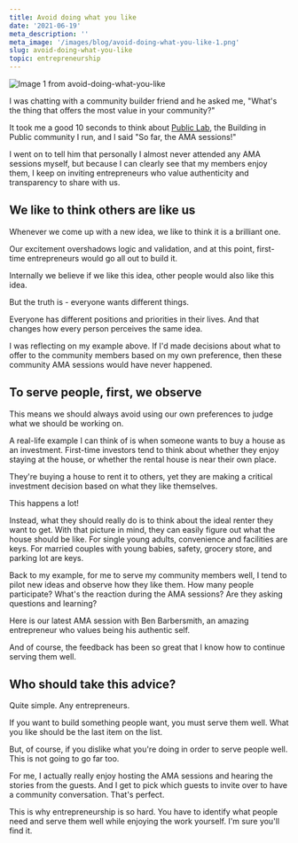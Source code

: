 ```yaml
---
title: Avoid doing what you like
date: '2021-06-19'
meta_description: ''
meta_image: '/images/blog/avoid-doing-what-you-like-1.png'
slug: avoid-doing-what-you-like
topic: entrepreneurship
---
```


<img src="/images/blog/avoid-doing-what-you-like-1.png" alt="Image 1 from avoid-doing-what-you-like" class="cover-image" />

I was chatting with a community builder friend and he asked me, "What's the thing that offers the most value in your community?"

It took me a good 10 seconds to think about <a href="https://publiclab.co/">Public Lab</a>, the Building in Public community I run, and I said "So far, the AMA sessions!"

I went on to tell him that personally I almost never attended any AMA sessions myself, but because I can clearly see that my members enjoy them, I keep on inviting entrepreneurs who value authenticity and transparency to share with us.

## We like to think others are like us
Whenever we come up with a new idea, we like to think it is a brilliant one.

Our excitement overshadows logic and validation, and at this point, first-time entrepreneurs would go all out to build it.

Internally we believe if we like this idea, other people would also like this idea.

But the truth is - everyone wants different things.

Everyone has different positions and priorities in their lives. And that changes how every person perceives the same idea.

I was reflecting on my example above. If I'd made decisions about what to offer to the community members based on my own preference, then these community AMA sessions would have never happened.

## To serve people, first, we observe
This means we should always avoid using our own preferences to judge what we should be working on.

A real-life example I can think of is when someone wants to buy a house as an investment. First-time investors tend to think about whether they enjoy staying at the house, or whether the rental house is near their own place.

They're buying a house to rent it to others, yet they are making a critical investment decision based on what they like themselves.

This happens a lot!

Instead, what they should really do is to think about the ideal renter they want to get. With that picture in mind, they can easily figure out what the house should be like. For single young adults, convenience and facilities are keys. For married couples with young babies, safety, grocery store, and parking lot are keys.

Back to my example, for me to serve my community members well, I tend to pilot new ideas and observe how they like them. How many people participate? What's the reaction during the AMA sessions? Are they asking questions and learning?

Here is our latest AMA session with Ben Barbersmith, an amazing entrepreneur who values being his authentic self.


And of course, the feedback has been so great that I know how to continue serving them well.

## Who should take this advice?
Quite simple. Any entrepreneurs.

If you want to build something people want, you must serve them well. What you like should be the last item on the list.

But, of course, if you dislike what you're doing in order to serve people well. This is not going to go far too.

For me, I actually really enjoy hosting the AMA sessions and hearing the stories from the guests. And I get to pick which guests to invite over to have a community conversation. That's perfect.

This is why entrepreneurship is so hard. You have to identify what people need and serve them well while enjoying the work yourself. I'm sure you'll find it.

